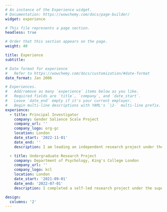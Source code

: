 ```yaml
---
# An instance of the Experience widget.
# Documentation: https://wowchemy.com/docs/page-builder/
widget: experience

# This file represents a page section.
headless: true

# Order that this section appears on the page.
weight: 40

title: Experience
subtitle: 

# Date format for experience
#   Refer to https://wowchemy.com/docs/customization/#date-format
date_format: Jan 2006

# Experiences.
#   Add/remove as many `experience` items below as you like.
#   Required fields are `title`, `company`, and `date_start`.
#   Leave `date_end` empty if it's your current employer.
#   Begin multi-line descriptions with YAML's `|2-` multi-line prefix.
experience:
  - title: Principal Investigator
    company: Gender Salience Scale Project
    company_url: ''
    company_logo: org-gc
    location: London
    date_start: '2022-11-01'
    date_end: ''
    description: I am leading an independent research project under the supervision of Dr Ashley Brown (King's College London), the aim of which is to develop and validate a new quantitative scale of gender salience. This project is being funded by the KCL Student Opportunity Fund.

  - title: Undergraduate Research Project
    company: Department of Psychology, King's College London
    company_url: ''
    company_logo: kcl
    location: London
    date_start: '2021-09-01'
    date_end: '2022-07-01'
    description: I completed a self-led research project under the supervision of Dr. Charlotte Russell (King’s College London), which formed the basis of my final-year undergraduate dissertation. I used generalized linear mixed-effect modelling and likelihood-based model comparisons to provide new insight into the temporal mechanics of facial expression perception in healthy individuals. For this project I was awarded an *Undergraduate Poster Conference Prize* and nominated for the *EPS/BSA Undergraduate Project Prize* and *BPS Cognitive Section Undergraduate Project Prize*.

design:
  columns: '2'
---
```

